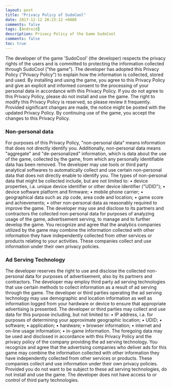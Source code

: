 ```yaml
---
layout: post
title: "Privacy Policy of SudoCool"
date: 2017-12-12 20:23:12 +0800
comments: false
tags: [Android]
description: Privacy Policy of the Game SudoCool
comments: false
toc: true
---
```


The developer of the game 'SudoCool' (the developer) respects the privacy rights of the users and is committed to protecting the information collected through SudoCool ("the game"). The developer has adopted this Privacy Policy ("Privacy Policy") to explain how the information is collected, stored and used. By installing and using the game, you agree to this Privacy Policy and give an explicit and informed consent to the processing of your personal data in accordance with this Privacy Policy. If you do not agree to this Privacy Policy, please do not install and use the game. The right to modify this Privacy Policy is reserved, so please review it frequently. Provided significant changes are made, the notice might be posted with the updated Privacy Policy. By continuing use of the game, you accept the changes to this Privacy Policy.


### Non-personal data
For purposes of this Privacy Policy, "non-personal data" means information that does not directly identify you. Additionally, non-personal data means "aggregate" and "de-personalized" information, which is data about the use of the game, collected by the game, from which any personally identifiable data has been removed. The developer may use tools or third party analytical softwares to automatically collect and use certain non-personal data that does not directly enable to identify you. The types of non-personal data that might be collected include, but are not limited to:
	•	device properties, i.a. unique device identifier or other device identifier ("UDID");
	•	device software platform and firmware;
	•	mobile phone carrier;
	•	geographical data such as zip code, area code and location;
	•	game score and achievements;
	•	other non-personal data as reasonably required to improve the game.
The developer may use and disclose to its partners and contractors the collected non-personal data for purposes of analyzing usage of the game, advertisement serving, to manage and to further develop the game. You recognize and agree that the analytics companies utilized by the game may combine the information collected with other information they have independently collected from other services or products relating to your activities. These companies collect and use information under their own privacy policies.


### Ad Serving Technology
The developer reserves the right to use and disclose the collected non-personal data for purposes of advertisement, also by its partners and contractors. The developer may employ third party ad serving technologies that use certain methods to collect information as a result of ad serving through the game. The developer or third parties operating the ad serving technology may use demographic and location information as well as information logged from your hardware or device to ensure that appropriate advertising is presented. The developer or third parties may collect and use data for this purpose including, but not limited to:
	•	IP address, i.a. for purposes of determining your approximate geographic location;
	•	UDID;
	•	software;
	•	application;
	•	hardware;
	•	browser information;
	•	internet and on-line usage information;
	•	in-game information.
The foregoing data may be used and disclosed in accordance with this Privacy Policy and the privacy policy of the company providing the ad serving technology. You recognize and agree that the advertising companies who deliver ads for this game may combine the information collected with other information they have independently collected from other services or products. These companies collect and use information under their own privacy policies. Provided you do not want to be subject to these ad serving technologies, do not install and use the game. The developer does not have access to or control of third party technologies.

